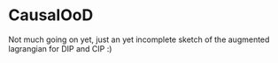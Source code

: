# CausalOoD

Not much going on yet, just an yet incomplete sketch of the augmented lagrangian for DIP and CIP :)
